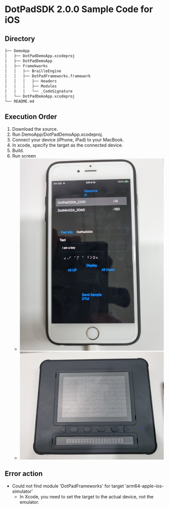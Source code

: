 # DotPadSDK 2.0.0 Sample Code for iOS

## Directory
```
├── DemoApp
│   ├── DotPadDemoApp.xcodeproj
│   ├── DotPadDemoApp
│   ├── Framekworks
│   │   ├── BrailleEngine
│   │   ├── DotPadFrameworks.framework
│   │   │   ├── Headers
│   │   │   ├── Modules
│   │   │   └── _CodeSignature
│   └── DotPadDemoApp.xcodeproj
└── README.md
```

## Execution Order
1. Download the source.
2. Run DemoApp/DotPadDemoApp.xcodeproj.
3. Connect your device (iPhone, iPad) to your MacBook.
4. In xcode, specify the target as the connected device.
5. Build. 
6. Run screen
   - ![iPhone](images/iphone.jpeg)
   - ![Dot Pad](images/dotpad.jpeg)

## Error action
* Could not find module 'DotPadFrameworks' for target 'arm64-apple-ios-simulator' 
  - In Xcode, you need to set the target to the actual device, not the emulator.

